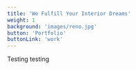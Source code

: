 ```yaml
---
title: 'We Fulfill Your Interior Dreams'
weight: 1
background: 'images/reno.jpg'
button: 'Portfolio'
buttonLink: 'work'
---
```


Testing testing
